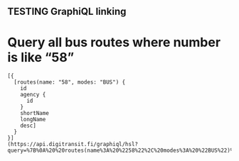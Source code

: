 ## TESTING GraphiQL linking ##

# Query all bus routes where number is like “58” #

```
[{
  [routes(name: "58", modes: "BUS") {
    id
    agency {
      id
    }
    shortName
    longName
    desc]
  }
}]
(https://api.digitransit.fi/graphiql/hsl?query=%7B%0A%20%20routes(name%3A%20%2258%22%2C%20modes%3A%20%22BUS%22)%20%7B%0A%20%20%20%20id%0A%20%20%20%20agency%20%7B%0A%20%20%20%20%20%20id%0A%20%20%20%20%7D%0A%20%20%20%20shortName%0A%20%20%20%20longName%0A%20%20%20%20desc%0A%20%20%7D%0A%7D)
```
